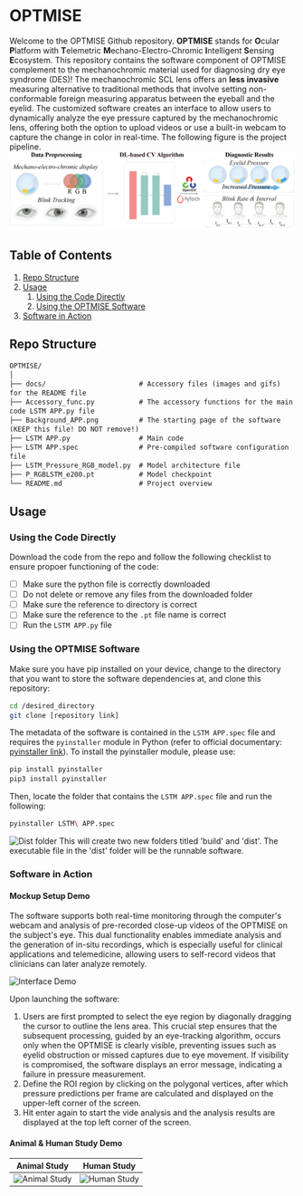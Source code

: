 # OPTMISE
Welcome to the OPTMISE Github repository. **OPTMISE** stands for **O**cular **P**latform with **T**elemetric **M**echano-Electro-Chromic **I**ntelligent **S**ensing **E**cosystem. This repository contains the software component of OPTMISE complement to the mechanochromic material used for diagnosing dry eye syndrome (DES)! The mechanochromic SCL lens offers an **less invasive** measuring alternative to traditional methods that involve setting non-conformable foreign measuring apparatus between the eyeball and the eyelid. The customized software creates an interface to allow users to dynamically analyze the eye pressure captured by the mechanochromic lens, offering both the option to upload videos or use a built-in webcam to capture the change in color in real-time. The following figure is the project pipeline.
![Project Pipeline](docs/ProjectPipeline.png)

## Table of Contents
1. [Repo Structure](#repo-structure)
2. [Usage](#usage)
    1. [Using the Code Directly](#using-the-code-directly)
    2. [Using the OPTMISE Software](#using-the-optmise-software)
3. [Software in Action](#software-in-action)

## Repo Structure
```
OPTMISE/
│
├── docs/                       # Accessory files (images and gifs) for the README file
├── Accessory_func.py           # The accessory functions for the main code LSTM APP.py file
├── Background_APP.png          # The starting page of the software (KEEP this file! DO NOT remove!)
├── LSTM APP.py                 # Main code
├── LSTM APP.spec               # Pre-compiled software configuration file
├── LSTM_Pressure_RGB_model.py  # Model architecture file
├── P_RGBLSTM_e200.pt           # Model checkpoint
└── README.md                   # Project overview
```

## Usage

### Using the Code Directly
Download the code from the repo and follow the following checklist to ensure propoer functioning of the code:
- [ ] Make sure the python file is correctly downloaded
- [ ] Do not delete or remove any files from the downloaded folder
- [ ] Make sure the reference to directory is correct
- [ ] Make sure the reference to the `.pt` file name is correct
- [ ] Run the `LSTM APP.py` file

### Using the OPTMISE Software
Make sure you have pip installed on your device, change to the directory that you want to store the software dependencies at, and clone this repository:
```bash
cd /desired_directory
git clone [repository link]
```
The metadata of the software is contained in the `LSTM APP.spec` file and requires the `pyinstaller` module in Python (refer to official documentary: [pyinstaller link](https://pyinstaller.org/en/stable/)). To install the pyinstaller module, please use:
```bash
pip install pyinstaller
pip3 install pyinstaller
```
Then, locate the folder that contains the `LSTM APP.spec` file and run the following:
```bash
pyinstaller LSTM\ APP.spec
```
![Dist folder](docs/distfolder.png)
This will create two new folders titled 'build' and 'dist'. The executable file in the 'dist' folder will be the runnable software.

### Software in Action
#### Mockup Setup Demo
The software supports both real-time monitoring through the computer's webcam and analysis of pre-recorded close-up videos of the OPTMISE on the subject's eye. This dual functionality enables immediate analysis and the generation of in-situ recordings, which is especially useful for clinical applications and telemedicine, allowing users to self-record videos that clinicians can later analyze remotely.

![Interface Demo](docs/demogif.gif)

Upon launching the software:
1. Users are first prompted to select the eye region by diagonally dragging the cursor to outline the lens area. This crucial step ensures that the subsequent processing, guided by an eye-tracking algorithm, occurs only when the OPTMISE is clearly visible, preventing issues such as eyelid obstruction or missed captures due to eye movement. If visibility is compromised, the software displays an error message, indicating a failure in pressure measurement. 
2. Define the ROI region by clicking on the polygonal vertices, after which pressure predictions per frame are calculated and displayed on the upper-left corner of the screen.
3. Hit enter again to start the vide analysis and the analysis results are displayed at the top left corner of the screen.

#### Animal & Human Study Demo
| Animal Study | Human Study |
|:-------:|:-------:|
| ![Animal Study](docs/animalstudydemo.gif) | ![Human Study](docs/humanstudydemo.gif) |
